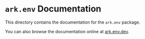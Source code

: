 # `ark.env` Documentation

This directory contains the documentation for the `ark.env` package.

You can also browse the documentation online at [ark.env.dev](https://yamcodes.github.io/ark.env).